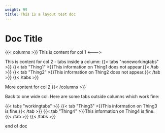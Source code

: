 ```yaml
---
weight: 99
title: This is a layout test doc
---
```


# Doc Title

{{< columns >}}
This is content for col 1
<--->

This is content for col 2 - tabs inside a column:
{{< tabs "noneworkingtabs" >}}
{{< tab "Thing1" >}}This information on Thing1 does not appear.{{< /tab >}}
{{< tab "Thing2" >}}This information on Thing2 does not appear.{{< /tab >}}
{{< /tabs >}}

More content for col 2
{{< /columns >}}

Back to one wide col. Here are some tabs outside columns which work fine:

{{< tabs "workingtabs" >}}
{{< tab "Thing3" >}}This information on Thing3 is fine.{{< /tab >}}
{{< tab "Thing4" >}}This information on Thing4 is fine.{{< /tab >}}
{{< /tabs >}}

end of doc

